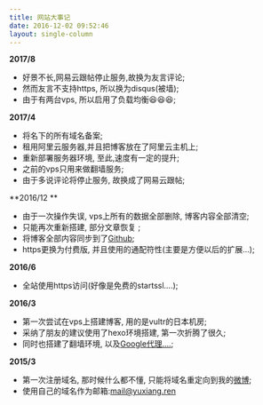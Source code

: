 ```yaml
---
title: 网站大事记
date: 2016-12-02 09:52:46
layout: single-column
---
```


**2017/8**

- 好景不长,网易云跟帖停止服务,故换为友言评论;
- 然而友言不支持https, 所以换为disqus(被墙);
- 由于有两台vps, 所以启用了负载均衡😆😆😆;

**2017/4**

- 将名下的所有域名备案;
- 租用阿里云服务器,并且把博客放在了阿里云主机上;
- 重新部署服务器环境, 至此,速度有一定的提升;
- 之前的vps只用来做翻墙服务;
- 由于多说评论将停止服务, 故换成了网易云跟帖;

**2016/12 **

- 由于一次操作失误, vps上所有的数据全部删除, 博客内容全部清空;
- 只能再次重新搭建, 部分文章恢复 ;
- 将博客全部内容同步到了<a href="https://github.com/shlyren/shlyren.github.io">Github</a>;
- https更换为付费版, 并且使用的通配符性(主要是方便以后的扩展...);

**2016/6**

- 全站使用https访问(好像是免费的startssl....);

**2016/3**
- 第一次尝试在vps上搭建博客, 用的是vultr的日本机房;
- 采纳了朋友的建议使用了hexo环境搭建, 第一次折腾了很久;
- 同时也搭建了翻墙环境, 以及<a href="https://google.yuxiang.ren">Google代理....</a>;

**2015/3**

- 第一次注册域名, 那时候什么都不懂, 只能将域名重定向到我的<a href="http://weibo.com/shlyjen">微博</a>;
- 使用自己的域名作为邮箱:<a href="mailto:mail@yuxiang.ren">mail@yuxiang.ren</a>